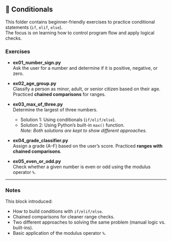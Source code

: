 ## 📂 Conditionals

This folder contains beginner-friendly exercises to practice conditional statements (`if`, `elif`, `else`).  
The focus is on learning how to control program flow and apply logical checks.

### Exercises
- **ex01_number_sign.py**  
  Ask the user for a number and determine if it is positive, negative, or zero.

- **ex02_age_group.py**  
  Classify a person as minor, adult, or senior citizen based on their age.  
  Practiced **chained comparisons** for ranges.

- **ex03_max_of_three.py**  
  Determine the largest of three numbers.  
  - Solution 1: Using conditionals (`if/elif/else`).  
  - Solution 2: Using Python’s built-in `max()` function.  
  *Note: Both solutions are kept to show different approaches.*

- **ex04_grade_classifier.py**  
  Assign a grade (A–F) based on the user’s score. Practiced **ranges with chained comparisons**.

- **ex05_even_or_odd.py**  
  Check whether a given number is even or odd using the modulus operator `%`.

---

### Notes
This block introduced:
- How to build conditions with `if/elif/else`.  
- Chained comparisons for cleaner range checks.  
- Two different approaches to solving the same problem (manual logic vs. built-ins).  
- Basic application of the modulus operator `%`.